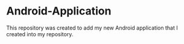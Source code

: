 # Android-Application
This repository was created to add my new Android application that I created into my repository.
